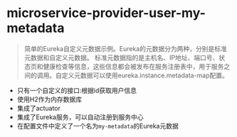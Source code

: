 # microservice-provider-user-my-metadata

> 简单的Eureka自定义元数据示例。Eureka的元数据分为两种，分别是标准元数据和自定义元数据。
> 标准元数据指的是主机名、IP地址、端口号、状态页和健康检查等信息，这些信息都会被发布在服务注册表中，用于服务之间的调用。自定义元数据可以使用eureka.instance.metadata-map配置。

* 只有一个自定义的接口:根据id获取用户信息
* 使用H2作为内存数据库
* 集成了actuator
* 集成了Eureka服务，可以自动注册到服务中心
* 在配置文件中定义了一个名为`my-metadata`的Eureka元数据